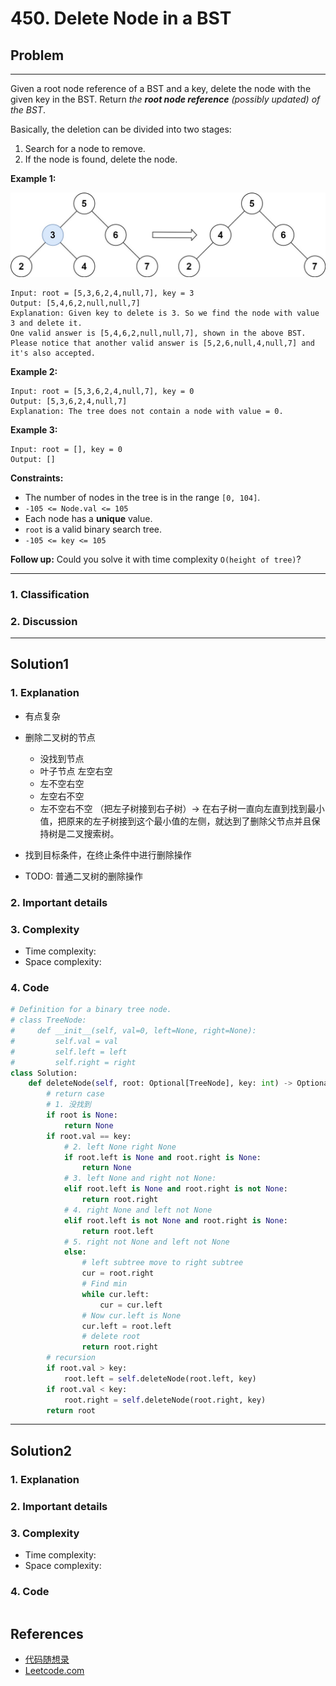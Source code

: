 # 450. Delete Node in a BST

## Problem

*****

Given a root node reference of a BST and a key, delete the node with the given key in the BST. Return *the **root node reference** (possibly updated) of the BST*.

Basically, the deletion can be divided into two stages:

1. Search for a node to remove.
2. If the node is found, delete the node.

 

**Example 1:**

![img](./0450%20Delete%20Node%20in%20a%20BST.assets/del_node_1.jpg)

```
Input: root = [5,3,6,2,4,null,7], key = 3
Output: [5,4,6,2,null,null,7]
Explanation: Given key to delete is 3. So we find the node with value 3 and delete it.
One valid answer is [5,4,6,2,null,null,7], shown in the above BST.
Please notice that another valid answer is [5,2,6,null,4,null,7] and it's also accepted.
```

**Example 2:**

```
Input: root = [5,3,6,2,4,null,7], key = 0
Output: [5,3,6,2,4,null,7]
Explanation: The tree does not contain a node with value = 0.
```

**Example 3:**

```
Input: root = [], key = 0
Output: []
```

 

**Constraints:**

- The number of nodes in the tree is in the range `[0, 104]`.
- `-105 <= Node.val <= 105`
- Each node has a **unique** value.
- `root` is a valid binary search tree.
- `-105 <= key <= 105`

 

**Follow up:** Could you solve it with time complexity `O(height of tree)`?

******

### 1. Classification



### 2. Discussion





*******

## Solution1

### 1. Explanation

- 有点复杂

- 删除二叉树的节点
  - 没找到节点
  - 叶子节点 左空右空
  - 左不空右空
  - 左空右不空
  - 左不空右不空 （把左子树接到右子树）-> 在右子树一直向左直到找到最小值，把原来的左子树接到这个最小值的左侧，就达到了删除父节点并且保持树是二叉搜索树。

- 找到目标条件，在终止条件中进行删除操作

- TODO: 普通二叉树的删除操作

### 2. Important details





### 3. Complexity

- Time complexity:
- Space complexity:



### 4. Code

```python
# Definition for a binary tree node.
# class TreeNode:
#     def __init__(self, val=0, left=None, right=None):
#         self.val = val
#         self.left = left
#         self.right = right
class Solution:
    def deleteNode(self, root: Optional[TreeNode], key: int) -> Optional[TreeNode]:
        # return case
        # 1. 没找到
        if root is None:
            return None
        if root.val == key:
            # 2. left None right None
            if root.left is None and root.right is None:
                return None
            # 3. left None and right not None:
            elif root.left is None and root.right is not None:
                return root.right
            # 4. right None and left not None
            elif root.left is not None and root.right is None:
                return root.left
            # 5. right not None and left not None
            else:
                # left subtree move to right subtree
                cur = root.right
                # Find min
                while cur.left: 
                    cur = cur.left
                # Now cur.left is None
                cur.left = root.left
                # delete root
                return root.right
        # recursion
        if root.val > key:
            root.left = self.deleteNode(root.left, key)
        if root.val < key:
            root.right = self.deleteNode(root.right, key)
        return root
```



********

## Solution2

### 1. Explanation





### 2. Important details





### 3. Complexity

- Time complexity:
- Space complexity:



### 4. Code

```python

```

## References

- [代码随想录 ](https://github.com/youngyangyang04/leetcode-master)
- [Leetcode.com](https://leetcode.com/problemset/all/)
